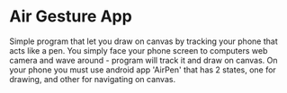 # Air Gesture App

Simple program that let you draw on canvas by tracking your phone that acts like a pen. You simply face your phone screen to computers web camera and wave around - program will track it and draw on canvas. On your phone you must use android app 'AirPen' that has 2 states, one for drawing, and other for navigating on canvas.

